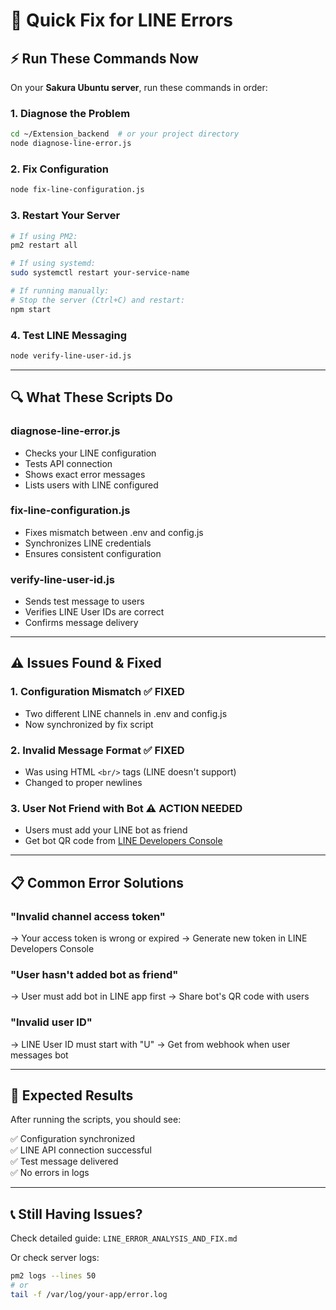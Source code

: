 # 🚀 Quick Fix for LINE Errors

## ⚡ Run These Commands Now

On your **Sakura Ubuntu server**, run these commands in order:

### 1. Diagnose the Problem
```bash
cd ~/Extension_backend  # or your project directory
node diagnose-line-error.js
```

### 2. Fix Configuration
```bash
node fix-line-configuration.js
```

### 3. Restart Your Server
```bash
# If using PM2:
pm2 restart all

# If using systemd:
sudo systemctl restart your-service-name

# If running manually:
# Stop the server (Ctrl+C) and restart:
npm start
```

### 4. Test LINE Messaging
```bash
node verify-line-user-id.js
```

---

## 🔍 What These Scripts Do

### diagnose-line-error.js
- Checks your LINE configuration
- Tests API connection
- Shows exact error messages
- Lists users with LINE configured

### fix-line-configuration.js
- Fixes mismatch between .env and config.js
- Synchronizes LINE credentials
- Ensures consistent configuration

### verify-line-user-id.js
- Sends test message to users
- Verifies LINE User IDs are correct
- Confirms message delivery

---

## ⚠️ Issues Found & Fixed

### 1. Configuration Mismatch ✅ FIXED
- Two different LINE channels in .env and config.js
- Now synchronized by fix script

### 2. Invalid Message Format ✅ FIXED
- Was using HTML `<br/>` tags (LINE doesn't support)
- Changed to proper newlines

### 3. User Not Friend with Bot ⚠️ ACTION NEEDED
- Users must add your LINE bot as friend
- Get bot QR code from [LINE Developers Console](https://developers.line.biz/console/)

---

## 📋 Common Error Solutions

### "Invalid channel access token"
→ Your access token is wrong or expired
→ Generate new token in LINE Developers Console

### "User hasn't added bot as friend"
→ User must add bot in LINE app first
→ Share bot's QR code with users

### "Invalid user ID"
→ LINE User ID must start with "U"
→ Get from webhook when user messages bot

---

## 🎯 Expected Results

After running the scripts, you should see:

✅ Configuration synchronized  
✅ LINE API connection successful  
✅ Test message delivered  
✅ No errors in logs  

---

## 📞 Still Having Issues?

Check detailed guide: `LINE_ERROR_ANALYSIS_AND_FIX.md`

Or check server logs:
```bash
pm2 logs --lines 50
# or
tail -f /var/log/your-app/error.log
```

